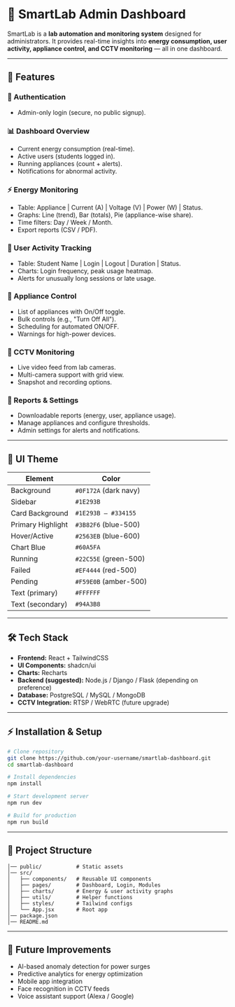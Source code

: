 # 📘 SmartLab Admin Dashboard  

SmartLab is a **lab automation and monitoring system** designed for administrators. It provides real-time insights into **energy consumption, user activity, appliance control, and CCTV monitoring** — all in one dashboard.  

---

## 🚀 Features  

### 🔑 Authentication  
- Admin-only login (secure, no public signup).  

### 📊 Dashboard Overview  
- Current energy consumption (real-time).  
- Active users (students logged in).  
- Running appliances (count + alerts).  
- Notifications for abnormal activity.  

### ⚡ Energy Monitoring  
- Table: Appliance | Current (A) | Voltage (V) | Power (W) | Status.  
- Graphs: Line (trend), Bar (totals), Pie (appliance-wise share).  
- Time filters: Day / Week / Month.  
- Export reports (CSV / PDF).  

### 👥 User Activity Tracking  
- Table: Student Name | Login | Logout | Duration | Status.  
- Charts: Login frequency, peak usage heatmap.  
- Alerts for unusually long sessions or late usage.  

### 🔌 Appliance Control  
- List of appliances with On/Off toggle.  
- Bulk controls (e.g., "Turn Off All").  
- Scheduling for automated ON/OFF.  
- Warnings for high-power devices.  

### 🎥 CCTV Monitoring  
- Live video feed from lab cameras.  
- Multi-camera support with grid view.  
- Snapshot and recording options.  

### 📑 Reports & Settings  
- Downloadable reports (energy, user, appliance usage).  
- Manage appliances and configure thresholds.  
- Admin settings for alerts and notifications.  

---

## 🎨 UI Theme  

| Element | Color |
|---------|--------|
| Background | `#0F172A` (dark navy) |
| Sidebar | `#1E293B` |
| Card Background | `#1E293B – #334155` |
| Primary Highlight | `#3B82F6` (blue-500) |
| Hover/Active | `#2563EB` (blue-600) |
| Chart Blue | `#60A5FA` |
| Running | `#22C55E` (green-500) |
| Failed | `#EF4444` (red-500) |
| Pending | `#F59E0B` (amber-500) |
| Text (primary) | `#FFFFFF` |
| Text (secondary) | `#94A3B8` |

---

## 🛠️ Tech Stack  

- **Frontend:** React + TailwindCSS  
- **UI Components:** shadcn/ui  
- **Charts:** Recharts  
- **Backend (suggested):** Node.js / Django / Flask (depending on preference)  
- **Database:** PostgreSQL / MySQL / MongoDB  
- **CCTV Integration:** RTSP / WebRTC (future upgrade)  

---

## ⚡ Installation & Setup  

```bash
# Clone repository
git clone https://github.com/your-username/smartlab-dashboard.git
cd smartlab-dashboard

# Install dependencies
npm install

# Start development server
npm run dev

# Build for production
npm run build
```
---

## 📂 Project Structure
```smartlab-dashboard/
│── public/           # Static assets
│── src/
│   ├── components/   # Reusable UI components
│   ├── pages/        # Dashboard, Login, Modules
│   ├── charts/       # Energy & user activity graphs
│   ├── utils/        # Helper functions
│   ├── styles/       # Tailwind configs
│   └── App.jsx       # Root app
│── package.json
│── README.md
```
---

## 🔮 Future Improvements  

- AI-based anomaly detection for power surges  
- Predictive analytics for energy optimization  
- Mobile app integration  
- Face recognition in CCTV feeds  
- Voice assistant support (Alexa / Google)  

